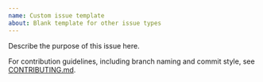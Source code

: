 ```yaml
---
name: Custom issue template
about: Blank template for other issue types
---
```


Describe the purpose of this issue here.

<!-- Add details, context, or any relevant information. -->

For contribution guidelines, including branch naming and commit style, see
[CONTRIBUTING.md](../CONTRIBUTING.md).
